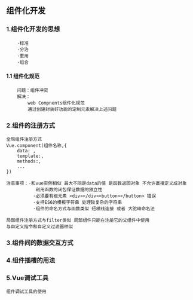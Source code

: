 ## 组件化开发

### 1.组件化开发的思想
        ·标准
        ·分治
        ·重用
        ·组合

#### 1.1 组件化规范
        问题：组件冲突
        解决：
            web Compnents组件化规范
            通过创建封装好功能的定制元素解决上述问题

### 2.组件的注册方式
    全局组件注册方式
    Vue.component(组件名称,{
        data: ,
        template:,
        methods:,
        ...
    })

    注意事项：·和vue实例相似 最大不同是data的值 是函数返回对象 不允许直接定义成对象
               利用函数的闭包保证数据的独立性
              ·必须要有根元素 <div></div><button></button> 错误
              ·支持ES6的模板字符串 处理较复杂的字符串
              ·组件的命名方式与函数类似 短横线连接 或者 大驼峰命名法

    局部组件注册方式与filter类似 局部组件只能在注册它的父组件中使用
    与自定义指令和自定义过滤器相似
 
### 3.组件间的数据交互方式

### 4.组件插槽的用法

### 5.Vue调试工具
    组件调试工具的使用
    